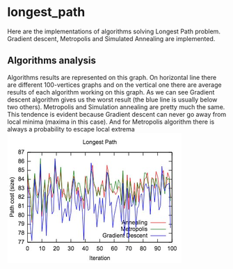 # longest_path
Here are the implementations of algorithms solving Longest Path problem.
Gradient descent, Metropolis and Simulated Annealing are implemented.
## Algorithms analysis
Algorithms results are represented on this graph. On horizontal line there are different 100-vertices graphs and on the vertical one there are average results of each algorithm working on this graph. As we can see Gradient descent algorithm gives us the worst result (the blue line is usually below two others). Metropolis and Simulation annealing are pretty much the same. This tendence is evident because Gradient descent can never go away from local minima (maxima in this case). And for Metropolis algorithm there is always a probability to escape local extrema
![](https://github.com/topshik/longest_path/blob/master/gr1.jpg)
